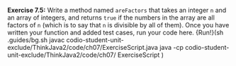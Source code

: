 **Exercise 7.5:**
Write a method named `areFactors` that takes an integer `n` and an array of integers, and returns `true` if the numbers in the array are all factors of `n` (which is to say that `n` is divisible by all of them).
Once you have written your function and added test cases, run your code here.
{Run!}(sh .guides/bg.sh javac codio-student-unit-exclude/ThinkJava2/code/ch07/ExerciseScript.java java -cp codio-student-unit-exclude/ThinkJava2/code/ch07/ ExerciseScript )
